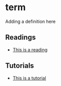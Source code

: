 # term

Adding a definition here

## Readings

- [This is a reading](http:///www.git-scm.com)

## Tutorials

- [This is a tutorial](http:///www.git-scm.com)




